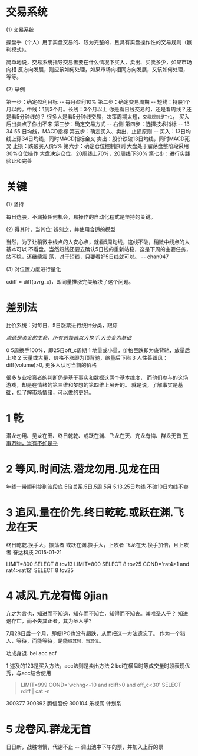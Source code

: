 # 交易系统

  (1) 交易系统

  操盘手（个人）用于实盘交易的、较为完整的、且具有实盘操作性的交易规则（赢利模式）。 

  简单地说，交易系统指导交易者要在什么情况下买入，卖出、买卖多少，如果市场向相
  反方向发展，则应该如何处理，如果市场向相同方向发展，又该如何处理，等等。

  (2) 举例

  第一步：确定盈利目标 -- 每月盈利10%
  第二步：确定交易周期 -- 短线：持股1个月以内。中线：1到3个月。长线：3个月以上
                          你是看日线交易的，还是看周线？还是看5分钟线的？
                          很多人是看5分钟线交易，决策周期太短，`交易规则是T+1`，
                          买入后出卖点了你出不来
  第三步：确定交易方式 -- 右侧
  第四步：选择技术指标 -- 13 34 55 日均线，MACD指标
  第五步：确定买入、卖出、止损原则 --
                          买入：13日均线上穿34日均线，同时MACD指标金叉
                          卖出：股价跌破13日均线，同时MACD死叉
                          止损：跌破买入价5%
  第六步：确定仓位控制原则
                          大盘处于震荡盘整阶段采用30%仓位操作
                          大盘决定仓位，20周线上70%，20周线下30%
  第七步：进行实践验证和完善

# 关键

  (1) 坚持

  每日选股，不漏掉任何机会，易操作的自动化程式是坚持的关键。

  (2) 得其时，当其位: 辨别之，并使用合适的模型

  当然，为了让稍微中线点的人安心点，就看5周均线，这线不破，稍微中线点的人基本可以
  不看盘。当然短线还要去确认5日线的重新站稳，这是下周的主要任务，站不稳，还继续震
  荡，对于短线，只要看好5日线就可以。 -- chan047

  (3) 对位置力度进行量化

  cdiff = diff(avrg_c)，即同量推涨完美解决了这个问题。

# 差别法

  比价系统：对每日、5日涨票进行统计分类，跟踪

  *流通是资金的生命，所有选择皆以大换手.大资金为基础*

  0 5周换手100%，即25日off_c周期
  1 地量或小量，价格巨跌即为底背驰，放量后上攻
  2 天量或大量，价格不涨即为顶背驰，缩量后下陷
  3 人性善跟风：diff(volume)>0, 更多人认可当前的价格

  很多专业投资者的判断仍是基于事实和数据这两个基本维度，
  而他们参与的这场游戏，却是在情绪的第三维和梦想的第四维上展开的。
  就是说，了解事实是基础，但了解市场情绪，可以做的更好。

# 1 乾

  潜龙勿用、见龙在田、终日乾乾、或跃在渊、飞龙在天、亢龙有悔、群龙无首 
  [万事万物，岂有不如是乎](http://blog.sina.com.cn/s/blog_4174cd1101012v4u.html)

# 2 等风.时间法.潜龙勿用.见龙在田

  年线一带顺利抄到波段底
  5倍关系.5日.5周.5月
  5.13.25日均线
  不破10日均线不卖

# 3 追风.量在价先.终日乾乾.或跃在渊.飞龙在天

  终日乾乾.换手大，振荡者
  或跃在渊.换手大，上攻者
  飞龙在天.换手加倍，且上攻者 奋达科技 2015-01-21

  LIMIT=800 SELECT 8 tov13
  LIMIT=800 SELECT 8 tov25
  COND='rat4>1 and rat4>rat12' SELECT 8 tov25

# 4 减风.亢龙有悔 9jian

  亢之为言也，知进而不知退，知存而不知亡，知得而不知丧。其唯圣人乎？
  知进退存亡，而不失其正者，其为圣人乎?

  7月28日后一个月，即便IPO也没有超跌，从而把这一方法遗忘了。
  作为一个猎人，等待，而能等待，是能`得其时，当其位`。

  功成身退. bei acc acf

  1 述及的123是买入方法，acc法则是卖出方法
  2 bei在横盘时等成交量时段表现优秀，与acc结合使用

  > LIMIT=999 COND='wchng<-10 and rdiff>0 and off_c<30' SELECT rdiff | cat -n

  300377
  300392 腾信股份
  300104 乐视网   计划系

# 5 龙卷风.群龙无首

  日日新，战胜懒惰，代谢不止 -- 调出池中下午的票，并加入上行的票


